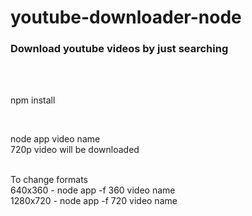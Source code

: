 # youtube-downloader-node
<h3>Download youtube videos by just searching</h3><br>
</br>
<p>npm install</p></br>

<p> node app video name <br>
720p video will be downloaded<br><br>  

To change formats<br>
640x360     - node app -f 360 video name      
1280x720    - node app -f 720 video name<br>  
